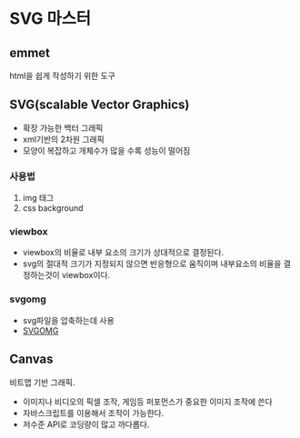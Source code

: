 # SVG 마스터

## emmet

html을 쉽게 작성하기 위한 도구

## SVG(scalable Vector Graphics)

- 확장 가능한 백터 그래픽
- xml기반의 2차원 그래픽
- 모양이 복잡하고 개체수가 많을 수록 성능이 떨어짐

### 사용법

1. img 태그
2. css background

### viewbox

- viewbox의 비율로 내부 요소의 크기가 상대적으로 결정된다.
- svg의 절대적 크기가 지정되지 않으면 반응형으로 움직이며 내부요소의 비율을 결정하는것이 viewbox이다.

### svgomg

- svg파일을 압축하는데 사용
- [SVGOMG](https://jakearchibald.github.io/svgomg/)

## Canvas

비트맵 기반 그래픽.

- 이미지나 비디오의 픽셀 조작, 게임등 퍼포먼스가 중요한 이미지 조작에 쓴다
- 자바스크립트를 이용해서 조작이 가능한다.
- 저수준 API로 코딩량이 많고 까다롭다.
